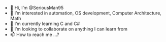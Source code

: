 - 👋 Hi, I’m @SeriousMan95
- 👀 I’m interested in automation, OS development, Computer Architecture, Math
- 🌱 I’m currently learning C and C# 
- 💞️ I’m looking to collaborate on anything I can learn from 
- 📫 How to reach me ...?

<!---
SeriousMan95/SeriousMan95 is a ✨ special ✨ repository because its `README.md` (this file) appears on your GitHub profile.
You can click the Preview link to take a look at your changes.
--->
